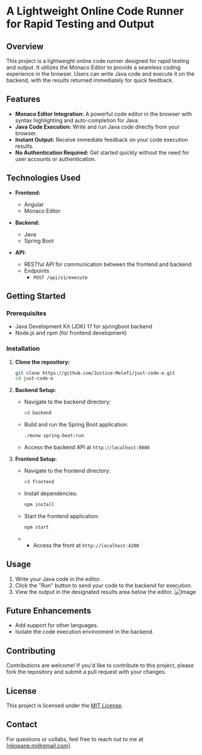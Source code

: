 # A Lightweight Online Code Runner for Rapid Testing and Output

## Overview

This project is a lightweight online code runner designed for rapid testing and output. It utilizes the Monaco Editor to provide a seamless coding experience in the browser. Users can write Java code and execute it on the backend, with the results returned immediately for quick feedback.

## Features

- **Monaco Editor Integration:** A powerful code editor in the browser with syntax highlighting and auto-completion for Java.
- **Java Code Execution:** Write and run Java code directly from your browser.
- **Instant Output:** Receive immediate feedback on your code execution results.
- **No Authentication Required:** Get started quickly without the need for user accounts or authentication.

## Technologies Used

- **Frontend:**
  -  Angular
  -  Monaco Editor
    
- **Backend:**
  - Java     
  - Spring Boot
    
- **API:**
  - RESTful API for communication between the frontend and backend
  - Endpoints
    - `POST /api/v1/execute`   

## Getting Started

### Prerequisites

- Java Development Kit (JDK) 17 for springboot backend
- Node.js and npm (for frontend development)

### Installation

1. **Clone the repository:**

   ```bash
   git clone https://github.com/Justice-Molefi/just-code-e.git
   cd just-code-e
   ```

2. **Backend Setup:**

   - Navigate to the backend directory:
     ```bash
     cd backend
     ```

   - Build and run the Spring Boot application:
     ```bash
     ./mvnw spring-boot:run
     ```
   - Access the backend API at `http://localhost:8080`

3. **Frontend Setup:**

   - Navigate to the frontend directory:
     ```bash
     cd frontend
     ```

   - Install dependencies:
     ```bash
     npm install
     ```

   - Start the frontend application:
     ```bash
     npm start
     ```
   - - Access the front at `http://localhost:4200`

## Usage

1. Write your Java code in the editor.
2. Click the "Run" button to send your code to the backend for execution.
3. View the output in the designated results area below the editor.
![Image](https://github.com/user-attachments/assets/d877e415-bcd7-4a6d-9059-909ea3054793)

## Future Enhancements

- Add support for other languages.
- Isolate the code execution environment in the backend.

## Contributing

Contributions are welcome! If you'd like to contribute to this project, please fork the repository and submit a pull request with your changes.

## License

This project is licensed under the [MIT License](LICENSE).

## Contact

For questions or collabs, feel free to reach out to me at [nkopane.mj@gmail.com].
